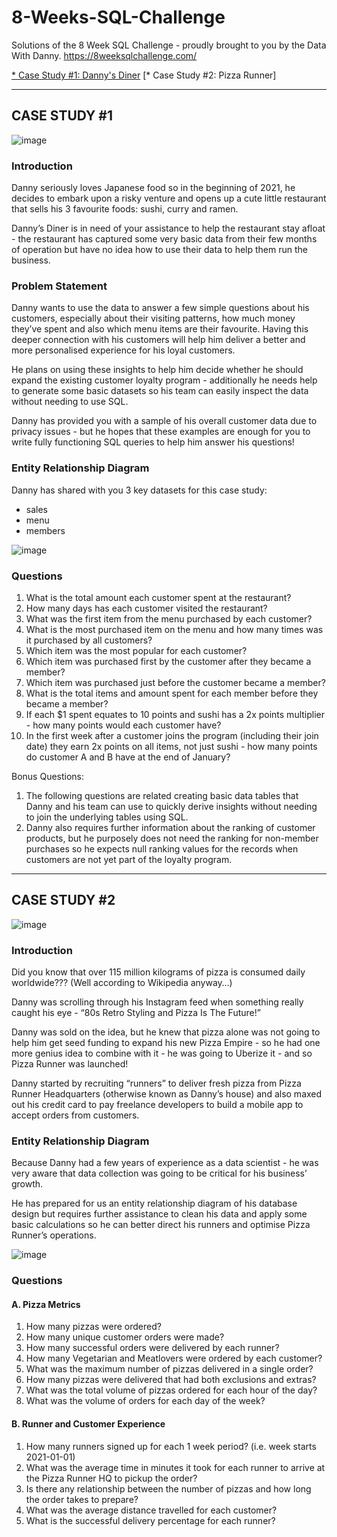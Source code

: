 # 8-Weeks-SQL-Challenge
Solutions of the 8 Week SQL Challenge - proudly brought to you by the Data With Danny. https://8weeksqlchallenge.com/

[* Case Study #1: Danny's Diner](https://github.com/Harshi252/8-Weeks-SQL-Challenge/blob/main/Danny's%20Diner%20Solutions.sql)
[* Case Study #2: Pizza Runner]

___

## CASE STUDY #1

![image](https://8weeksqlchallenge.com/images/case-study-designs/1.png)

### Introduction

Danny seriously loves Japanese food so in the beginning of 2021, he decides to embark upon a risky venture and opens up a cute little restaurant that sells his 3 favourite foods: sushi, curry and ramen.

Danny’s Diner is in need of your assistance to help the restaurant stay afloat - the restaurant has captured some very basic data from their few months of operation but have no idea how to use their data to help them run the business.

### Problem Statement
Danny wants to use the data to answer a few simple questions about his customers, especially about their visiting patterns, how much money they’ve spent and also which menu items are their favourite. Having this deeper connection with his customers will help him deliver a better and more personalised experience for his loyal customers.

He plans on using these insights to help him decide whether he should expand the existing customer loyalty program - additionally he needs help to generate some basic datasets so his team can easily inspect the data without needing to use SQL.

Danny has provided you with a sample of his overall customer data due to privacy issues - but he hopes that these examples are enough for you to write fully functioning SQL queries to help him answer his questions!

### Entity Relationship Diagram
Danny has shared with you 3 key datasets for this case study:

* sales
* menu
* members

![image](https://user-images.githubusercontent.com/106535805/228236721-cbf92e6d-f9ed-4a1a-a9cf-b65f653bc118.png)

### Questions

1. What is the total amount each customer spent at the restaurant?
2. How many days has each customer visited the restaurant?
3. What was the first item from the menu purchased by each customer?
4. What is the most purchased item on the menu and how many times was it purchased by all customers?
5. Which item was the most popular for each customer?
6. Which item was purchased first by the customer after they became a member?
7. Which item was purchased just before the customer became a member?
8. What is the total items and amount spent for each member before they became a member?
9. If each $1 spent equates to 10 points and sushi has a 2x points multiplier - how many points would each customer have?
10. In the first week after a customer joins the program (including their join date) they earn 2x points on all items, not just sushi - how many points do customer A and B have at the end of January?

Bonus Questions:
1. The following questions are related creating basic data tables that Danny and his team can use to quickly derive insights without needing to join the underlying tables using SQL.
2. Danny also requires further information about the ranking of customer products, but he purposely does not need the ranking for non-member purchases so he expects null ranking values for the records when customers are not yet part of the loyalty program.

---

## CASE STUDY #2

![image](https://8weeksqlchallenge.com/images/case-study-designs/2.png)

### Introduction 

Did you know that over 115 million kilograms of pizza is consumed daily worldwide??? (Well according to Wikipedia anyway…)

Danny was scrolling through his Instagram feed when something really caught his eye - “80s Retro Styling and Pizza Is The Future!”

Danny was sold on the idea, but he knew that pizza alone was not going to help him get seed funding to expand his new Pizza Empire - so he had one more genius idea to combine with it - he was going to Uberize it - and so Pizza Runner was launched!

Danny started by recruiting “runners” to deliver fresh pizza from Pizza Runner Headquarters (otherwise known as Danny’s house) and also maxed out his credit card to pay freelance developers to build a mobile app to accept orders from customers.

### Entity Relationship Diagram
Because Danny had a few years of experience as a data scientist - he was very aware that data collection was going to be critical for his business’ growth.

He has prepared for us an entity relationship diagram of his database design but requires further assistance to clean his data and apply some basic calculations so he can better direct his runners and optimise Pizza Runner’s operations.

![image](https://user-images.githubusercontent.com/106535805/228239436-f50f7995-cdb3-44de-aba7-6a46f11f9038.png)

### Questions 

#### A. Pizza Metrics
1. How many pizzas were ordered?
2. How many unique customer orders were made?
3. How many successful orders were delivered by each runner?
5. How many Vegetarian and Meatlovers were ordered by each customer?
6. What was the maximum number of pizzas delivered in a single order?
8. How many pizzas were delivered that had both exclusions and extras?
9. What was the total volume of pizzas ordered for each hour of the day?
10. What was the volume of orders for each day of the week?

#### B. Runner and Customer Experience
1. How many runners signed up for each 1 week period? (i.e. week starts 2021-01-01)
2. What was the average time in minutes it took for each runner to arrive at the Pizza Runner HQ to pickup the order?
3. Is there any relationship between the number of pizzas and how long the order takes to prepare?
4. What was the average distance travelled for each customer?
7. What is the successful delivery percentage for each runner?
